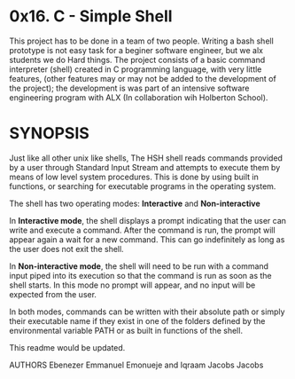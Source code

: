 # 0x16. C - Simple Shell

This project has to be done in a team of two people. Writing a bash shell prototype is not easy task for
a beginer software engineer, but we alx students we do Hard things.
The project consists of a basic command interpreter (shell) created in C programming language, with very
little features, (other features may or may not be added to the development of the project); the
development is was part of an intensive software engineering program with ALX (In collaboration wih
Holberton School).

# SYNOPSIS
Just like all other unix like shells, The HSH shell reads commands provided by a user through Standard
Input Stream and attempts to execute them by means of low level system procedures. This is done by using
built in functions, or searching for executable programs in the operating system.

The shell has two operating modes:
**Interactive** and **Non-interactive**

In **Interactive mode**, the shell displays a prompt indicating that the user can write and execute a
command. After the command is run, the prompt will appear again a wait for a new command. This can go
indefinitely as long as the user does not exit the shell.

In **Non-interactive mode**, the shell will need to be run with a command input piped into its execution
so that the command is run as soon as the shell starts. In this mode no prompt will appear, and no
input will be expected from the user.

In both modes, commands can be written with their absolute path or simply their executable name if they
exist in one of the folders defined by the environmental variable PATH or as built in functions of the
shell.

This readme would be updated.

AUTHORS
 Ebenezer Emmanuel Emonueje and Iqraam Jacobs Jacobs
